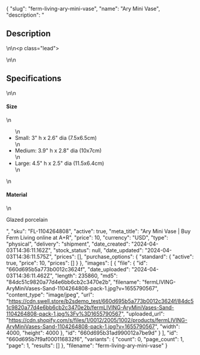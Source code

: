 {
  "slug": "ferm-living-ary-mini-vase",
  "name": "Ary Mini Vase",
  "description": "<h2>Description</h2>\n<!-- split -->\n<p class=\"lead\"> </p>\n<!-- split -->\n<h2>Specifications</h2>\n<!-- split -->\n<h4>Size</h4>\n<ul>\n<li>Small: 3\" h x 2.6\" dia (7.5x6.5cm)</li>\n<li>Medium: 3.9\" h x 2.8\" dia (10x7cm)</li>\n<li>Large: 4.5\" h x 2.5\" dia (11.5x6.4cm)</li>\n</ul>\n<h4>Material</h4>\n<p>Glazed porcelain</p>",
  "sku": "FL-1104264808",
  "active": true,
  "meta_title": "Ary Mini Vase | Buy Ferm Living online at A+R",
  "price": 10,
  "currency": "USD",
  "type": "physical",
  "delivery": "shipment",
  "date_created": "2024-04-03T14:36:11.162Z",
  "stock_status": null,
  "date_updated": "2024-04-03T14:36:11.575Z",
  "prices": [],
  "purchase_options": {
    "standard": {
      "active": true,
      "price": 10,
      "prices": []
    }
  },
  "images": [
    {
      "file": {
        "id": "660d695b5a773b0012c3624f",
        "date_uploaded": "2024-04-03T14:36:11.462Z",
        "length": 235860,
        "md5": "84dc51c9820a77d4e6bb6cb2c3470e2b",
        "filename": "fermLIVING-AryMiniVases-Sand-1104264808-pack-1.jpg?v=1655790567",
        "content_type": "image/jpeg",
        "url": "https://cdn.swell.store/b2sdemo_test/660d695b5a773b0012c3624f/84dc51c9820a77d4e6bb6cb2c3470e2b/fermLIVING-AryMiniVases-Sand-1104264808-pack-1.jpg%3Fv%3D1655790567",
        "uploaded_url": "https://cdn.shopify.com/s/files/1/0012/2005/1002/products/fermLIVING-AryMiniVases-Sand-1104264808-pack-1.jpg?v=1655790567",
        "width": 4000,
        "height": 4000
      },
      "id": "660d695b31ad990012a7be9d"
    }
  ],
  "id": "660d695b7f9af000116832f6",
  "variants": {
    "count": 0,
    "page_count": 1,
    "page": 1,
    "results": []
  },
  "filename": "ferm-living-ary-mini-vase"
}